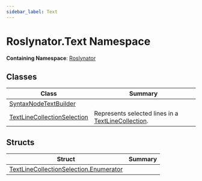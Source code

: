 ```yaml
---
sidebar_label: Text
---
```


# Roslynator\.Text Namespace

**Containing Namespace**: [Roslynator](../index.md)

## Classes

| Class | Summary |
| ----- | ------- |
| [SyntaxNodeTextBuilder](SyntaxNodeTextBuilder/index.md) | |
| [TextLineCollectionSelection](TextLineCollectionSelection/index.md) | Represents selected lines in a [TextLineCollection](https://docs.microsoft.com/en-us/dotnet/api/microsoft.codeanalysis.text.textlinecollection)\. |

## Structs

| Struct | Summary |
| ------ | ------- |
| [TextLineCollectionSelection.Enumerator](TextLineCollectionSelection/Enumerator/index.md) | |

